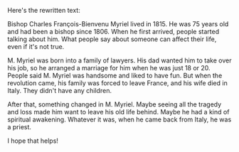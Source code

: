 Here's the rewritten text:

Bishop Charles François-Bienvenu Myriel lived in 1815. He was 75 years old and had been a bishop since 1806. When he first arrived, people started talking about him. What people say about someone can affect their life, even if it's not true.

M. Myriel was born into a family of lawyers. His dad wanted him to take over his job, so he arranged a marriage for him when he was just 18 or 20. People said M. Myriel was handsome and liked to have fun. But when the revolution came, his family was forced to leave France, and his wife died in Italy. They didn't have any children.

After that, something changed in M. Myriel. Maybe seeing all the tragedy and loss made him want to leave his old life behind. Maybe he had a kind of spiritual awakening. Whatever it was, when he came back from Italy, he was a priest.

I hope that helps!